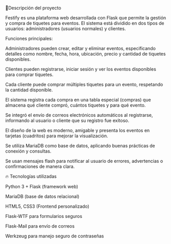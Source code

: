 📝Descripción del proyecto

Festify es una plataforma web desarrollada con Flask que permite la gestión y compra de tiquetes para eventos.
El sistema está dividido en dos tipos de usuarios: administradores (usuarios normales) y clientes.

Funciones principales:

Administradores pueden crear, editar y eliminar eventos, especificando detalles como nombre, fecha, hora, ubicación, precio y cantidad de tiquetes disponibles.

Clientes pueden registrarse, iniciar sesión y ver los eventos disponibles para comprar tiquetes.

Cada cliente puede comprar múltiples tiquetes para un evento, respetando la cantidad disponible.

El sistema registra cada compra en una tabla especial (compras) que almacena qué cliente compró, cuántos tiquetes y para qué evento.

Se integró el envío de correos electrónicos automáticos al registrarse, informando al usuario o cliente que su registro fue exitoso.

El diseño de la web es moderno, amigable y presenta los eventos en tarjetas (cuadritos) para mejorar la visualización.

Se utiliza MariaDB como base de datos, aplicando buenas prácticas de conexión y consultas.

Se usan mensajes flash para notificar al usuario de errores, advertencias o confirmaciones de manera clara.

🔥 Tecnologías utilizadas

Python 3 + Flask (framework web)

MariaDB (base de datos relacional)

HTML5, CSS3 (Frontend personalizado)

Flask-WTF para formularios seguros

Flask-Mail para envío de correos

Werkzeug para manejo seguro de contraseñas


